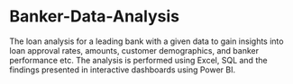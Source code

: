 # Banker-Data-Analysis
The loan analysis for a leading bank with a given data to gain insights into loan approval rates, amounts, customer demographics, and banker performance etc. The analysis is performed using Excel, SQL and the findings presented in interactive dashboards using Power BI.
